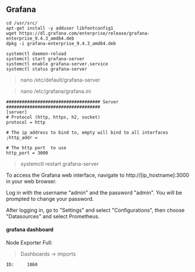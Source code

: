 ## Grafana


```
cd /usr/src/
apt-get install -y adduser libfontconfig1
wget https://dl.grafana.com/enterprise/release/grafana-enterprise_9.4.3_amd64.deb
dpkg -i grafana-enterprise_9.4.3_amd64.deb
```

```
systemctl daemon-reload
systemctl start grafana-server
systemctl enable grafana-server.service
systemctl status grafana-server

```

>nano /etc/default/grafana-server

>nano /etc/grafana/grafana.ini
```
#################################### Server ####################################
[server]
# Protocol (http, https, h2, socket)
protocol = http

# The ip address to bind to, empty will bind to all interfaces
;http_addr =

# The http port  to use
http_port = 3000
```

>systemctl restart grafana-server

To access the Grafana web interface, 
navigate to http://[ip_hostname]:3000 in your web browser. 

Log in with the username "admin" and the password "admin". 
You will be prompted to change your password.

After logging in, go to "Settings" and select "Configurations", 
then choose "Datasources" and select Prometheus.


#### grafana dashboard

Node Exporter Full:

>Dashboards -> imports

```
ID:     1860
```

